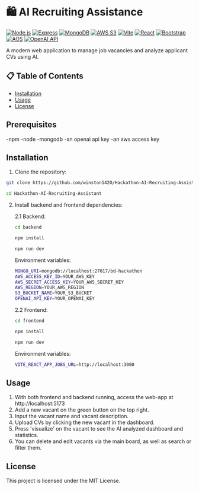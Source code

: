 # 🛍️ AI Recruiting Assistance

[![Node.js](https://img.shields.io/badge/node.js-339933?style=for-the-badge&logo=Node.js&logoColor=white)](https://nodejs.org/)
[![Express](https://img.shields.io/badge/-Express-373737?style=for-the-badge&logo=Express&logoColor=white)](https://expressjs.com/)
[![MongoDB](https://img.shields.io/badge/-MongoDB-13aa52?style=for-the-badge&logo=mongodb&logoColor=white)](https://www.mongodb.com/)
[![AWS S3](https://img.shields.io/badge/AWS_S3-569A31?logo=amazons3&logoColor=fff&style=for-the-badge)](https://aws.amazon.com/s3/)
[![Vite](https://img.shields.io/badge/Vite-646CFF?style=for-the-badge&logo=Vite&logoColor=white)](https://vite.dev/)
[![React](https://img.shields.io/badge/-ReactJs-61DAFB?logo=react&logoColor=white&style=for-the-badge)](https://react.dev/)
[![Bootstrap](https://img.shields.io/badge/Bootstrap-563D7C?style=for-the-badge&logo=bootstrap&logoColor=white)](https://getbootstrap.com/)
[![AOS](https://img.shields.io/badge/Animate_On_Scroll-blue)](https://michalsnik.github.io/aos/)
[![OpenAI API](https://img.shields.io/badge/OpenAI-%23412991?logo=openai&logoColor=white)](https://platform.openai.com/docs/overview)

A modern web application to manage job vacancies and analyze applicant CVs using AI.

## 📋 Table of Contents
- [Installation](#Installation)
- [Usage](#Usage)
- [License](#license)

## Prerequisites
 -npm
 -node
 -mongodb
 -an openai api key
 -an aws access key

## Installation
1. Clone the repository:

```bash
git clone https://github.com/winston142O/Hackathon-AI-Recruiting-Assistant.git

cd Hackathon-AI-Recruiting-Assistant
```
2. Install backend and frontend dependencies:

    2.1 Backend:
    ```bash
    cd backend

    npm install

    npm run dev
    ```
    Environment variables:
    ```bash
    MONGO_URI=mongodb://localhost:27017/bd-hackathon
    AWS_ACCESS_KEY_ID=YOUR_AWS_KEY
    AWS_SECRET_ACCESS_KEY=YOUR_AWS_SECRET_KEY
    AWS_REGION=YOUR_AWS_REGION
    S3_BUCKET_NAME=YOUR_S3_BUCKET
    OPENAI_API_KEY=YOUR_OPENAI_KEY
    ```

    2.2 Frontend:

    ```bash
    cd frontend

    npm install

    npm run dev
    ```
    Environment variables:
    ```bash
    VITE_REACT_APP_JOBS_URL=http://localhost:3000
    ```

## Usage
1. With both frontend and backend running, access the web-app at http://localhost:5173
2. Add a new vacant on the green button on the top right.
3. Input the vacant name and vacant description.
4. Upload CVs by clicking the new vacant in the dashboard.
5. Press 'visualize' on the vacant to see the AI analyzed dashboard and statistics.
6. You can delete and edit vacants via the main board, as well as search or filter them.

## License
This project is licensed under the MIT License.